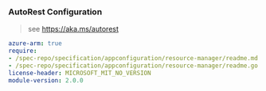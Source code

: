 ### AutoRest Configuration

> see https://aka.ms/autorest

``` yaml
azure-arm: true
require:
- /spec-repo/specification/appconfiguration/resource-manager/readme.md
- /spec-repo/specification/appconfiguration/resource-manager/readme.go.md
license-header: MICROSOFT_MIT_NO_VERSION
module-version: 2.0.0
```